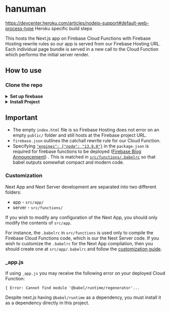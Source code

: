 # hanuman

https://devcenter.heroku.com/articles/nodejs-support#default-web-process-type
Heroku specific build steps

This hosts the Next.js app on Firebase Cloud Functions with Firebase Hosting rewrite rules so our app is served from our Firebase Hosting URL. Each individual page bundle is served in a new call to the Cloud Function which performs the initial server render.

## How to use

### Clone the repo

<details>
<summary><b>Set up firebase</b></summary>

- install Firebase Tools: `npm i -g firebase-tools`
- create a project through the [firebase web console](https://console.firebase.google.com/)
- grab the projects ID from the web consoles URL: `https://console.firebase.google.com/project/<projectId>`
- update the `.firebaserc` default project ID to the newly created project
- login to the Firebase CLI tool with `firebase login`

</details>

<details>
<summary><b>Install Project</b></summary>

```bash
npm install
```

#### Run Next.js development:

```bash
npm run dev
```

#### Run Firebase locally for testing:

```
npm run serve
```

#### Deploy it to the cloud with Firebase:

```bash
npm run deploy
```

#### Clean dist folder

```bash
npm run clean
```

</details>

## Important

- The empty `index.html` file is so Firebase Hosting does not error on an empty `public/` folder and still hosts at the Firebase project URL.
- `firebase.json` outlines the catchall rewrite rule for our Cloud Function.
- Specifying [`"engines": {"node": "13.9.0"}`](package.json#L5-L7) in the `package.json` is required for firebase functions
  to be deployed
  ([Firebase Blog Announcement](https://firebase.googleblog.com/2018/08/cloud-functions-for-firebase-config-node-8-timeout-memory-region.html))
  . This is matched in [`src/functions/.babelrc`](src/functions/.babelrc) so that babel outputs somewhat compact and modern code.

### Customization

Next App and Next Server development are separated into two different folders:

- app - `src/app/`
- server - `src/functions/`

If you wish to modify any configuration of the Next App, you should only modify the contents of `src/app`.

For instance, the `.babelrc` in `src/functions` is used only to compile the Firebase Cloud Functions code, which is our the Next Server code. If you wish to customize the `.babelrc` for the Next App compilation, then you should create one at `src/app/.babelrc` and follow the [customization guide](https://github.com/zeit/next.js#customizing-babel-config).

### \_app.js

If using `_app.js` you may receive the following error on your deployed Cloud Function:

```
{ Error: Cannot find module '@babel/runtime/regenerator'...
```

Despite next.js having `@babel/runtime` as a dependency, you must install it as a dependency directly in this project.
